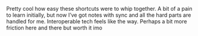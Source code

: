 Pretty cool how easy these shortcuts were to whip together. A bit of a pain to learn initially, but now I’ve got notes with sync and all the hard parts are handled for me. Interoperable tech feels like the way. Perhaps a bit more friction here and there but worth it imo